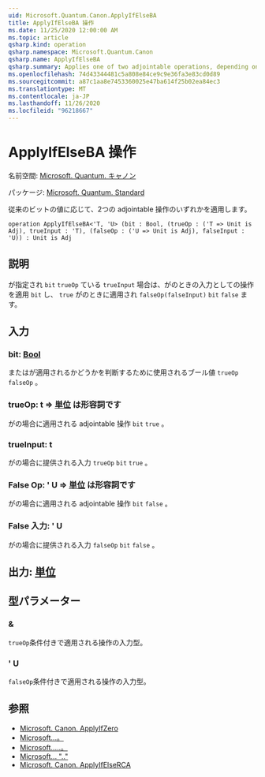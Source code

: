 ```yaml
---
uid: Microsoft.Quantum.Canon.ApplyIfElseBA
title: ApplyIfElseBA 操作
ms.date: 11/25/2020 12:00:00 AM
ms.topic: article
qsharp.kind: operation
qsharp.namespace: Microsoft.Quantum.Canon
qsharp.name: ApplyIfElseBA
qsharp.summary: Applies one of two adjointable operations, depending on the value of a classical bit.
ms.openlocfilehash: 74d43344481c5a808e84ce9c9e36fa3e83cd0d89
ms.sourcegitcommit: a87c1aa8e7453360025e47ba614f25b02ea84ec3
ms.translationtype: MT
ms.contentlocale: ja-JP
ms.lasthandoff: 11/26/2020
ms.locfileid: "96218667"
---
```

# <a name="applyifelseba-operation"></a>ApplyIfElseBA 操作

名前空間: [Microsoft. Quantum. キャノン](xref:Microsoft.Quantum.Canon)

パッケージ: [Microsoft. Quantum. Standard](https://nuget.org/packages/Microsoft.Quantum.Standard)


従来のビットの値に応じて、2つの adjointable 操作のいずれかを適用します。

```qsharp
operation ApplyIfElseBA<'T, 'U> (bit : Bool, (trueOp : ('T => Unit is Adj), trueInput : 'T), (falseOp : ('U => Unit is Adj), falseInput : 'U)) : Unit is Adj
```


## <a name="description"></a>説明

が指定され `bit` `trueOp` ている `trueInput` 場合は、がのときの入力としての操作を適用 `bit` し、 `true` がのときに適用され `falseOp(falseInput)` `bit` `false` ます。

## <a name="input"></a>入力

### <a name="bit--bool"></a>bit: [Bool](xref:microsoft.quantum.lang-ref.bool)

またはが適用されるかどうかを判断するために使用されるブール値 `trueOp` `falseOp` 。


### <a name="trueop--t--unit--is-adj"></a>trueOp: t => [単位](xref:microsoft.quantum.lang-ref.unit)  は形容詞です

がの場合に適用される adjointable 操作 `bit` `true` 。


### <a name="trueinput--t"></a>trueInput: t

がの場合に提供される入力 `trueOp` `bit` `true` 。


### <a name="falseop--u--unit--is-adj"></a>False Op: ' U => [単位](xref:microsoft.quantum.lang-ref.unit)  は形容詞です

がの場合に適用される adjointable 操作 `bit` `false` 。


### <a name="falseinput--u"></a>False 入力: ' U

がの場合に提供される入力 `falseOp` `bit` `false` 。



## <a name="output--unit"></a>出力: [単位](xref:microsoft.quantum.lang-ref.unit)



## <a name="type-parameters"></a>型パラメーター

### <a name="t"></a>&

`trueOp`条件付きで適用される操作の入力型。
### <a name="u"></a>' U

`falseOp`条件付きで適用される操作の入力型。

## <a name="see-also"></a>参照

- [Microsoft. Canon. ApplyIfZero](xref:Microsoft.Quantum.Canon.ApplyIfZero)
- [Microsoft...。](xref:Microsoft.Quantum.Canon.ApplyIfOne)
- [Microsoft.....。](xref:Microsoft.Quantum.Canon.ApplyIfElseRC)
- [Microsoft... ".."](xref:Microsoft.Quantum.Canon.ApplyIfElseRA)
- [Microsoft. Canon. ApplyIfElseRCA](xref:Microsoft.Quantum.Canon.ApplyIfElseRCA)